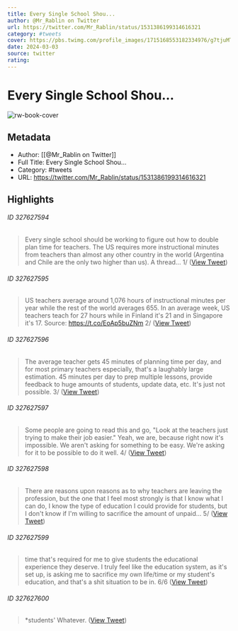```yaml
---
title: Every Single School Shou...
author: @Mr_Rablin on Twitter
url: https://twitter.com/Mr_Rablin/status/1531386199314616321
category: #tweets
cover: https://pbs.twimg.com/profile_images/1715168553182334976/g7tjuMT8.jpg
date: 2024-03-03
source: twitter
rating:
---
```

# Every Single School Shou...

![rw-book-cover](https://pbs.twimg.com/profile_images/1715168553182334976/g7tjuMT8.jpg)

## Metadata
- Author: [[@Mr_Rablin on Twitter]]
- Full Title: Every Single School Shou...
- Category: #tweets
- URL: https://twitter.com/Mr_Rablin/status/1531386199314616321

## Highlights
###### ID 327627594
> Every single school should be working to figure out how to double plan time for teachers. 
> The US requires more instructional minutes from teachers than almost any other country in the world (Argentina and Chile are the only two higher than us). 
> A thread...
> 1/ ([View Tweet](https://twitter.com/Mr_Rablin/status/1531386199314616321))
    
###### ID 327627595
> US teachers average around 1,076 hours of instructional minutes per year while the rest of the world averages 655. 
> In an average week, US teachers teach for 27 hours while in Finland it's 21 and in Singapore it's 17.
> Source: https://t.co/EoAp5buZNm
> 2/ ([View Tweet](https://twitter.com/Mr_Rablin/status/1531386200568696832))
    
###### ID 327627596
> The average teacher gets 45 minutes of planning time per day, and for most primary teachers especially, that's a laughably large estimation.
> 45 minutes per day to prep multiple lessons, provide feedback to huge amounts of students, update data, etc. 
> It's just not possible.
> 3/ ([View Tweet](https://twitter.com/Mr_Rablin/status/1531386201805967360))
    
###### ID 327627597
> Some people are going to read this and go, "Look at the teachers just trying to make their job easier." 
> Yeah, we are, because right now it's impossible. We aren't asking for something to be easy. We're asking for it to be possible to do it well.
> 4/ ([View Tweet](https://twitter.com/Mr_Rablin/status/1531386202900733952))
    
###### ID 327627598
> There are reasons upon reasons as to why teachers are leaving the profession, but the one that I feel most strongly is that I know what I can do, I know the type of education I could provide for students, but I don't know if I'm willing to sacrifice the amount of unpaid...
> 5/ ([View Tweet](https://twitter.com/Mr_Rablin/status/1531386203974406145))
    
###### ID 327627599
> time that's required for me to give students the educational experience they deserve. 
> I truly feel like the education system, as it's set up, is asking me to sacrifice my own life/time or my student's education, and that's a shit situation to be in.
> 6/6 ([View Tweet](https://twitter.com/Mr_Rablin/status/1531386205014593536))
    
###### ID 327627600
> *students'
> Whatever. ([View Tweet](https://twitter.com/Mr_Rablin/status/1531387200302026753))
    
